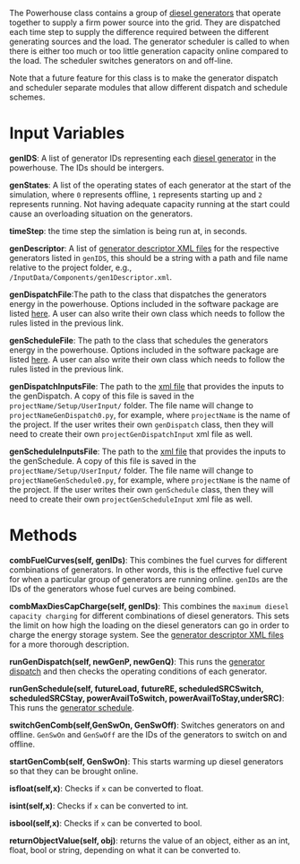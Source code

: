 The Powerhouse class contains a group of [diesel generators](Generator-Class) that operate together to supply a firm power source into the grid. They are dispatched each time step to supply the difference required between the different generating sources and the load. The generator scheduler is called to when there is either too much or too little generation capacity online compared to the load. The scheduler switches generators on and off-line. 

Note that a future feature for this class is to make the generator dispatch and scheduler separate modules that allow different dispatch and schedule schemes. 

# Input Variables
**genIDS**: A list of generator IDs representing each [diesel generator](Generator-Class) in the powerhouse. The IDs should be intergers. 

**genStates**: A list of the operating states of each generator at the start of the simulation, where `0` represents offline, `1` represents starting up and `2` represents running. Not having adequate capacity running at the start could cause an overloading situation on the generators.

**timeStep**: the time step the simlation is being run at, in seconds. 

**genDescriptor**: A list of [generator descriptor XML files](genDescriptor.xml-:-Diesel-Electric-Generator) for the respective generators listed in `genIDS`, this should be a string with a path and file name  relative to the project folder, e.g., `/InputData/Components/gen1Descriptor.xml`. 

**genDispatchFile**:The path to the class that dispatches the generators energy in the powerhouse. Options included in the software package are listed [here](genDispatch).  A user can also write their own class which needs to follow the rules listed in the previous link. 

**genScheduleFile**: The path to the class that schedules the generators energy in the powerhouse. Options included in the software package are listed [here](genSchedule).  A user can also write their own class which needs to follow the rules listed in the previous link. 

**genDispatchInputsFile**: The path to the [xml file](projectGenDispatchInputs) that provides the inputs to the genDispatch. A copy of this file is saved in the `projectName/Setup/UserInput/` folder. The file name will change to `projectNameGenDispatch0.py`, for example, where `projectName` is the name of the project.  If the user writes their own `genDispatch` class, then they will need to create their own `projectGenDispatchInput` xml file as well.

**genScheduleInputsFile**: The path to the [xml file](projectGenScheduleInputs) that provides the inputs to the genSchedule. A copy of this file is saved in the `projectName/Setup/UserInput/` folder. The file name will change to `projectNameGenSchedule0.py`, for example, where `projectName` is the name of the project.  If the user writes their own `genSchedule` class, then they will need to create their own `projectGenScheduleInput` xml file as well.

# Methods
**combFuelCurves(self, genIDs)**: This combines the fuel curves for different combinations of generators. In other words, this is the effective fuel curve for when a particular group of generators are running online. `genIDs` are the IDs of the generators whose fuel curves are being combined. 

**combMaxDiesCapCharge(self, genIDs)**: This combines the `maximum diesel capacity charging` for different combinations of diesel generators. This sets the limit on how high the loading on the diesel generators can go in order to charge the energy storage system. See the [generator descriptor XML files](genDescriptor.xml-:-Diesel-Electric-Generator) for a more thorough description. 

**runGenDispatch(self, newGenP, newGenQ)**: This runs the [generator dispatch](genDispatch.py) and then checks the operating conditions of each generator. 

**runGenSchedule(self, futureLoad, futureRE, scheduledSRCSwitch, scheduledSRCStay, powerAvailToSwitch, powerAvailToStay,underSRC)**: This runs the [generator schedule](genSchedule). 

**switchGenComb(self,GenSwOn, GenSwOff)**: Switches generators on and offline. `GenSwOn` and `GenSwOff` are the IDs of the generators to switch on and offline. 

**startGenComb(self, GenSwOn)**: This starts warming up diesel generators so that they can be brought online. 

**isfloat(self,x)**: Checks if `x` can be converted to float. 

**isint(self,x)**: Checks if `x` can be converted to int. 

**isbool(self,x)**: Checks if `x` can be converted to bool. 

**returnObjectValue(self, obj)**: returns the value of an object, either as an int, float, bool or string, depending on what it can be converted to. 
